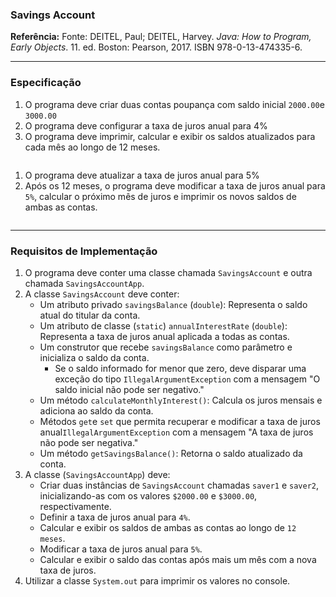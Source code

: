 ### Savings Account  

**Referência:** Fonte: DEITEL, Paul; DEITEL, Harvey. *Java: How to Program, Early Objects*. 11. ed. Boston: Pearson, 2017. ISBN 978-0-13-474335-6.  

---

### Especificação

1. O programa deve criar duas contas poupança com saldo inicial `2000.00`e `3000.00`
1. O programa deve configurar a taxa de juros anual para 4%
1. O programa deve imprimir, calcular e exibir os saldos atualizados para cada mês ao longo de 12 meses.
```

```
1. O programa deve atualizar a taxa de juros anual para 5%
1. Após os 12 meses, o programa deve modificar a taxa de juros anual para `5%`, calcular o próximo mês de juros e imprimir os novos saldos de ambas as contas.
```

```

---

### Requisitos de Implementação

1. O programa deve conter uma classe chamada `SavingsAccount` e outra chamada `SavingsAccountApp`.
1. A classe `SavingsAccount` deve conter:
    - Um atributo privado `savingsBalance` (`double`): Representa o saldo atual do titular da conta.
    - Um atributo de classe (`static`) `annualInterestRate` (`double`): Representa a taxa de juros anual aplicada a todas as contas.
    - Um construtor que recebe `savingsBalance` como parâmetro e inicializa o saldo da conta.
        - Se o saldo informado for menor que zero, deve disparar uma exceção do tipo `IllegalArgumentException` com a mensagem "O saldo inicial não pode ser negativo."
    - Um método `calculateMonthlyInterest()`: Calcula os juros mensais e adiciona ao saldo da conta.
    - Métodos `get`e `set` que permita recuperar e modificar a taxa de juros anual`IllegalArgumentException` com a mensagem "A taxa de juros não pode ser negativa."
    - Um método `getSavingsBalance()`: Retorna o saldo atualizado da conta.
1. A classe (`SavingsAccountApp`) deve:
    - Criar duas instâncias de `SavingsAccount` chamadas `saver1` e `saver2`, inicializando-as com os valores `$2000.00` e `$3000.00`, respectivamente.
    - Definir a taxa de juros anual para `4%`.
    - Calcular e exibir os saldos de ambas as contas ao longo de `12 meses`.
    - Modificar a taxa de juros anual para `5%`.
    - Calcular e exibir o saldo das contas após mais um mês com a nova taxa de juros.
1. Utilizar a classe `System.out` para imprimir os valores no console.